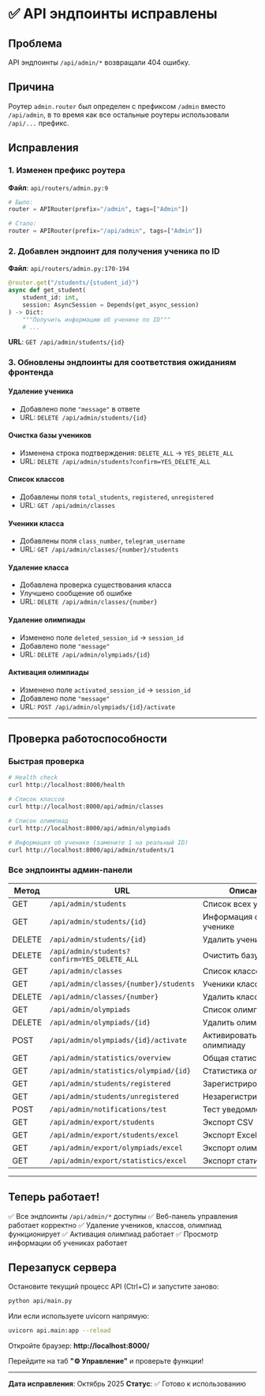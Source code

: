 # ✅ API эндпоинты исправлены

## Проблема

API эндпоинты `/api/admin/*` возвращали 404 ошибку.

## Причина

Роутер `admin.router` был определен с префиксом `/admin` вместо `/api/admin`, в то время как все остальные роутеры использовали `/api/...` префикс.

## Исправления

### 1. Изменен префикс роутера

**Файл**: `api/routers/admin.py:9`

```python
# Было:
router = APIRouter(prefix="/admin", tags=["Admin"])

# Стало:
router = APIRouter(prefix="/api/admin", tags=["Admin"])
```

### 2. Добавлен эндпоинт для получения ученика по ID

**Файл**: `api/routers/admin.py:170-194`

```python
@router.get("/students/{student_id}")
async def get_student(
    student_id: int,
    session: AsyncSession = Depends(get_async_session)
) -> Dict:
    """Получить информацию об ученике по ID"""
    # ...
```

**URL**: `GET /api/admin/students/{id}`

### 3. Обновлены эндпоинты для соответствия ожиданиям фронтенда

#### Удаление ученика
- Добавлено поле `"message"` в ответе
- URL: `DELETE /api/admin/students/{id}`

#### Очистка базы учеников
- Изменена строка подтверждения: `DELETE_ALL` → `YES_DELETE_ALL`
- URL: `DELETE /api/admin/students?confirm=YES_DELETE_ALL`

#### Список классов
- Добавлены поля `total_students`, `registered`, `unregistered`
- URL: `GET /api/admin/classes`

#### Ученики класса
- Добавлены поля `class_number`, `telegram_username`
- URL: `GET /api/admin/classes/{number}/students`

#### Удаление класса
- Добавлена проверка существования класса
- Улучшено сообщение об ошибке
- URL: `DELETE /api/admin/classes/{number}`

#### Удаление олимпиады
- Изменено поле `deleted_session_id` → `session_id`
- Добавлено поле `"message"`
- URL: `DELETE /api/admin/olympiads/{id}`

#### Активация олимпиады
- Изменено поле `activated_session_id` → `session_id`
- Добавлено поле `"message"`
- URL: `POST /api/admin/olympiads/{id}/activate`

---

## Проверка работоспособности

### Быстрая проверка

```bash
# Health check
curl http://localhost:8000/health

# Список классов
curl http://localhost:8000/api/admin/classes

# Список олимпиад
curl http://localhost:8000/api/admin/olympiads

# Информация об ученике (замените 1 на реальный ID)
curl http://localhost:8000/api/admin/students/1
```

### Все эндпоинты админ-панели

| Метод | URL | Описание |
|-------|-----|----------|
| GET | `/api/admin/students` | Список всех учеников |
| GET | `/api/admin/students/{id}` | Информация об ученике |
| DELETE | `/api/admin/students/{id}` | Удалить ученика |
| DELETE | `/api/admin/students?confirm=YES_DELETE_ALL` | Очистить базу |
| GET | `/api/admin/classes` | Список классов |
| GET | `/api/admin/classes/{number}/students` | Ученики класса |
| DELETE | `/api/admin/classes/{number}` | Удалить класс |
| GET | `/api/admin/olympiads` | Список олимпиад |
| DELETE | `/api/admin/olympiads/{id}` | Удалить олимпиаду |
| POST | `/api/admin/olympiads/{id}/activate` | Активировать олимпиаду |
| GET | `/api/admin/statistics/overview` | Общая статистика |
| GET | `/api/admin/statistics/olympiad/{id}` | Статистика олимпиады |
| GET | `/api/admin/students/registered` | Зарегистрированные |
| GET | `/api/admin/students/unregistered` | Незарегистрированные |
| POST | `/api/admin/notifications/test` | Тест уведомлений |
| GET | `/api/admin/export/students` | Экспорт CSV |
| GET | `/api/admin/export/students/excel` | Экспорт Excel |
| GET | `/api/admin/export/olympiads/excel` | Экспорт олимпиад |
| GET | `/api/admin/export/statistics/excel` | Экспорт статистики |

---

## Теперь работает!

✅ Все эндпоинты `/api/admin/*` доступны
✅ Веб-панель управления работает корректно
✅ Удаление учеников, классов, олимпиад функционирует
✅ Активация олимпиад работает
✅ Просмотр информации об учениках работает

## Перезапуск сервера

Остановите текущий процесс API (Ctrl+C) и запустите заново:

```bash
python api/main.py
```

Или если используете uvicorn напрямую:

```bash
uvicorn api.main:app --reload
```

Откройте браузер: **http://localhost:8000/**

Перейдите на таб **"⚙️ Управление"** и проверьте функции!

---

**Дата исправления**: Октябрь 2025
**Статус**: ✅ Готово к использованию
